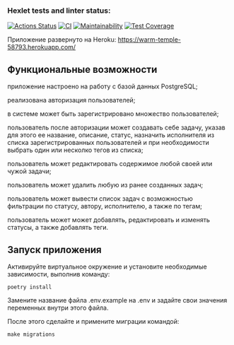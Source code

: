 ### Hexlet tests and linter status:
[![Actions Status](https://github.com/Svensson17/python-project-lvl4/workflows/hexlet-check/badge.svg)](https://github.com/Svensson17/python-project-lvl4/actions)
[![CI](https://github.com/Svensson17/python-project-lvl4/actions/workflows/CI.yml/badge.svg)](https://github.com/Svensson17/python-project-lvl4/actions/workflows/CI.yml)
[![Maintainability](https://api.codeclimate.com/v1/badges/59118e1b41455367e86d/maintainability)](https://codeclimate.com/github/Svensson17/python-project-lvl4/maintainability)
[![Test Coverage](https://api.codeclimate.com/v1/badges/59118e1b41455367e86d/test_coverage)](https://codeclimate.com/github/Svensson17/python-project-lvl4/test_coverage)

Приложение развернуто на Heroku: https://warm-temple-58793.herokuapp.com/

## Функциональные возможности
приложение настроено на работу с базой данных PostgreSQL;

реализована авторизация пользователей;

в системе может быть зарегистрировано множество пользователей;

пользователь после авторизации может создавать себе задачу, указав для этого ее название, описание, статус, назначить исполнителя из списка зарегистрированных пользователей и при необходимости выбрать один или несколко тегов из списка;

пользователь может редактировать содержимое любой своей или чужой задачи;

пользователь может удалить любую из ранее созданных задач;

пользователь может вывести список задач с возможностью фильтрации по статусу, автору, исполнителю, а также по тегам;

пользователь может может добавлять, редактировать и изменять статусы, а также добавлять теги.

## Запуск приложения
Активируйте виртуальное окружение и установите необходимые зависимости, выполнив команду:

```console
poetry install
```

Замените название файла .env.example на .env и задайте свои значения переменных внутри этого файла.

После этого сделайте и примените миграции командой:

```console
make migrations
```